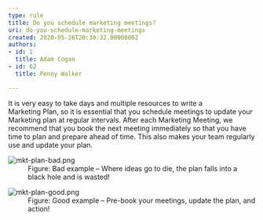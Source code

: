 ```yaml
---
type: rule
title: Do you schedule marketing meetings?
uri: do-you-schedule-marketing-meetings
created: 2020-05-26T20:30:32.0000000Z
authors:
- id: 1
  title: Adam Cogan
- id: 62
  title: Penny Walker

---
```




<span class='intro'> <p class="ssw15-rteElement-P">It is very easy to take days and multiple resources to write a Marketing&#160;Plan,&#160;so it is essential that you schedule meetings to update your Marketing plan at regular intervals. After each Marketing Meeting, we recommend that you book the next meeting immediately so that you have time to plan and prepare ahead of time. This also makes your team regularly use and update your plan.&#160;​​​<br></p> </span>

<dl class="badImage"><dt><img src="./mkt-plan-bad.png" alt="mkt-plan-bad.png" />​</dt><dd>Figure&#58; Bad example – Where ideas go to die, the plan falls into a black hole and is wasted!</dd></dl><dl class="goodImage"><dt>​<img src="./Screen%20Shot%202020-05-26%20at%203.08.24%20PM.png" alt="mkt-plan-good.png" /></dt><dd>Figure&#58; Good example – Pre-book your meetings, update the plan, and action!</dd></dl>​<br>


